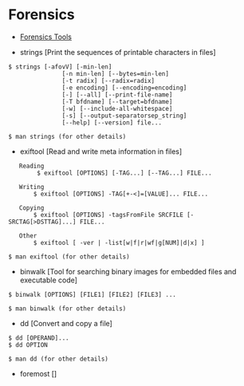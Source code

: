 # Forensics
- [Forensics Tools](https://github.com/mesquidar/ForensicsTools)<br>

- strings [Print the sequences of printable characters in files]
```
$ strings [-afovV] [-min-len]
               [-n min-len] [--bytes=min-len]
               [-t radix] [--radix=radix]
               [-e encoding] [--encoding=encoding]
               [-] [--all] [--print-file-name]
               [-T bfdname] [--target=bfdname]
               [-w] [--include-all-whitespace]
               [-s] [--output-separatorsep_string]
               [--help] [--version] file...
               
$ man strings (for other details)
```
- exiftool [Read and write meta information in files]
```
   Reading
        $ exiftool [OPTIONS] [-TAG...] [--TAG...] FILE...

   Writing
       $ exiftool [OPTIONS] -TAG[+-<]=[VALUE]... FILE...

   Copying
       $ exiftool [OPTIONS] -tagsFromFile SRCFILE [-SRCTAG[>DSTTAG]...] FILE...

   Other
       $ exiftool [ -ver | -list[w|f|r|wf|g[NUM]|d|x] ]
       
$ man exiftool (for other details)
```
- binwalk [Tool for searching binary images for embedded files and executable code]
```
$ binwalk [OPTIONS] [FILE1] [FILE2] [FILE3] ...

$ man binwalk (for other details)
```
- dd [Convert and copy a file]
```
$ dd [OPERAND]...
$ dd OPTION

$ man dd (for other details)
```
- foremost []

